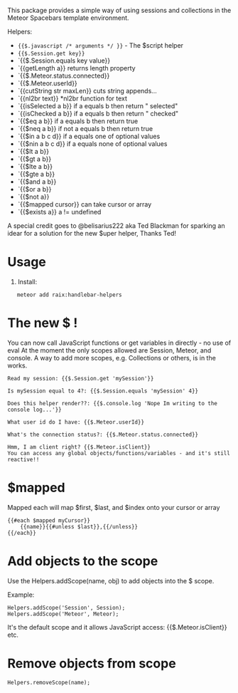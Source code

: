 This package provides a simple way of using sessions and collections in the Meteor Spacebars template environment.

Helpers:

* `{{$.javascript /* arguments */ }}` - The $script helper
* `{{$.Session.get key}}`
* `{{$.Session.equals key value}}
* `{{getLength a}} returns length property
* `{{$.Meteor.status.connected}}
* `{{$.Meteor.userId}}
* `{{cutString str maxLen}} cuts string appends...
* `{{nl2br text}} *nl2br function for text
* `{{isSelected a b}} if a equals b then return " selected"
* `{{isChecked a b}} if a equals b then return " checked"
* `{{$eq a b}} if a equals b then return true
* `{{$neq a b}} if not a equals b then return true
* `{{$in a b c d}} if a equals one of optional values
* `{{$nin a b c d}} if a equals none of optional values
* `{{$lt a b}}
* `{{$gt a b}}
* `{{$lte a b}}
* `{{$gte a b}}
* `{{$and a b}}
* `{{$or a b}}
* `{{$not a}}
* `{{$mapped cursor}} can take cursor or array
* `{{$exists a}} a != undefined

A special credit goes to @belisarius222 aka Ted Blackman for sparking an idear for a solution for the new $uper helper, Thanks Ted!

# Usage
1. Install:
```
   meteor add raix:handlebar-helpers
```
   
# The new $ !
You can now call JavaScript functions or get variables in directly - no use of eval At the moment the only scopes allowed are Session, Meteor, and console. A way to add more scopes, e.g. Collections or others, is in the works.

```
Read my session: {{$.Session.get 'mySession'}}

Is mySession equal to 4?: {{$.Session.equals 'mySession' 4}}

Does this helper render??: {{$.console.log 'Nope Im writing to the console log...'}}

What user id do I have: {{$.Meteor.userId}}

What's the connection status?: {{$.Meteor.status.connected}}

Hmm, I am client right? {{$.Meteor.isClient}}
You can access any global objects/functions/variables - and it's still reactive!!
```

# $mapped
Mapped each will map $first, $last, and $index onto your cursor or array

```
{{#each $mapped myCursor}}
    {{name}}{{#unless $last}},{{/unless}}
{{/each}}
```

# Add objects to the scope

Use the Helpers.addScope(name, obj) to add objects into the $ scope.

Example:

```
Helpers.addScope('Session', Session);
Helpers.addScope('Meteor', Meteor);
```

It's the default scope and it allows JavaScript access: {{$.Meteor.isClient}} etc.

# Remove objects from scope

```
Helpers.removeScope(name);
```
